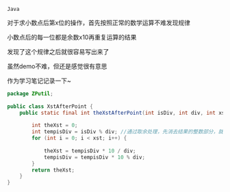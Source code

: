 `Java `     
  
  
  对于求小数点后第x位的操作，首先按照正常的数学运算不难发现规律  

小数点后的每一位都是余数x10再重复运算的结果  

发现了这个规律之后就很容易写出来了  

虽然demo不难，但还是感觉很有意思

作为学习笔记记录一下~  

```java
package ZPutil;
 
public class XstAfterPoint {
    public static final int theXstAfterPoint(int isDiv, int div, int xst) {
 
        int theXst = 0;
        int tempisDiv = isDiv % div; //通过取余处理，先消去结果的整数部分，就可以再循环直接对小数部分进行操作
        for (int i = 0; i < xst; i++) {
            
            theXst = tempisDiv * 10 / div;
            tempisDiv = tempisDiv * 10 % div;
        }
        return theXst;
    }
}

```